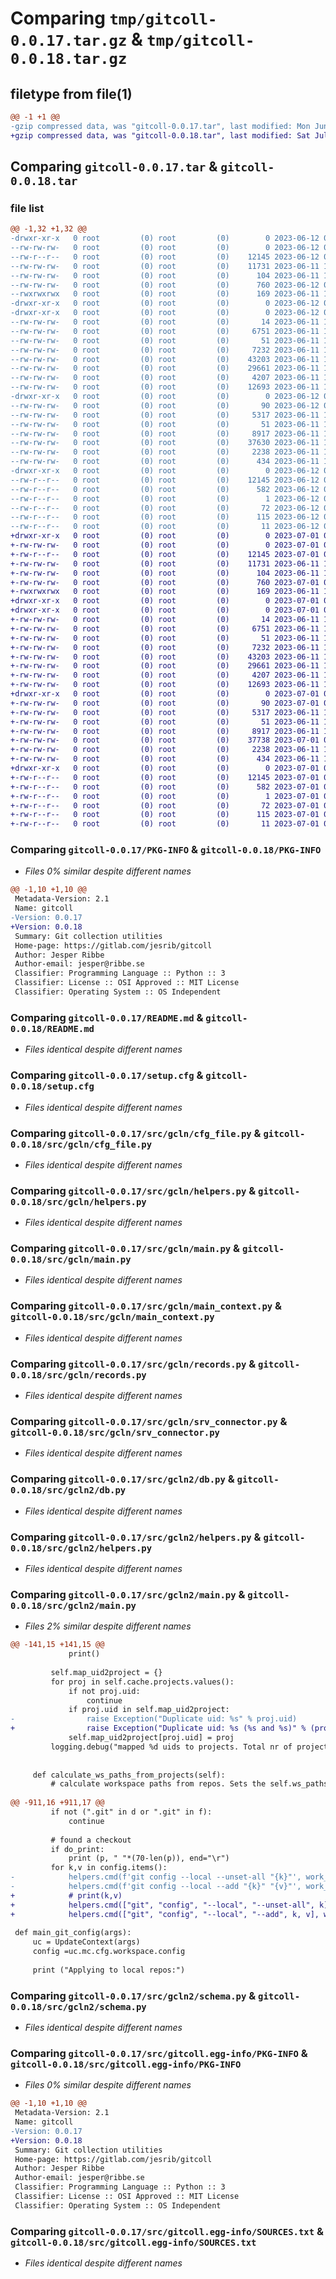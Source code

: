 # Comparing `tmp/gitcoll-0.0.17.tar.gz` & `tmp/gitcoll-0.0.18.tar.gz`

## filetype from file(1)

```diff
@@ -1 +1 @@
-gzip compressed data, was "gitcoll-0.0.17.tar", last modified: Mon Jun 12 09:40:16 2023, max compression
+gzip compressed data, was "gitcoll-0.0.18.tar", last modified: Sat Jul  1 02:37:58 2023, max compression
```

## Comparing `gitcoll-0.0.17.tar` & `gitcoll-0.0.18.tar`

### file list

```diff
@@ -1,32 +1,32 @@
-drwxr-xr-x   0 root         (0) root         (0)        0 2023-06-12 09:40:16.329189 gitcoll-0.0.17/
--rw-rw-rw-   0 root         (0) root         (0)        0 2023-06-12 09:40:13.000000 gitcoll-0.0.17/LICENSE
--rw-r--r--   0 root         (0) root         (0)    12145 2023-06-12 09:40:16.329189 gitcoll-0.0.17/PKG-INFO
--rw-rw-rw-   0 root         (0) root         (0)    11731 2023-06-11 11:48:27.000000 gitcoll-0.0.17/README.md
--rw-rw-rw-   0 root         (0) root         (0)      104 2023-06-11 11:48:27.000000 gitcoll-0.0.17/pyproject.toml
--rw-rw-rw-   0 root         (0) root         (0)      760 2023-06-12 09:40:16.329189 gitcoll-0.0.17/setup.cfg
--rwxrwxrwx   0 root         (0) root         (0)      169 2023-06-11 11:48:27.000000 gitcoll-0.0.17/setup.py
-drwxr-xr-x   0 root         (0) root         (0)        0 2023-06-12 09:40:16.321189 gitcoll-0.0.17/src/
-drwxr-xr-x   0 root         (0) root         (0)        0 2023-06-12 09:40:16.329189 gitcoll-0.0.17/src/gcln/
--rw-rw-rw-   0 root         (0) root         (0)       14 2023-06-11 11:48:27.000000 gitcoll-0.0.17/src/gcln/__init__.py
--rw-rw-rw-   0 root         (0) root         (0)     6751 2023-06-11 11:48:27.000000 gitcoll-0.0.17/src/gcln/cfg_file.py
--rw-rw-rw-   0 root         (0) root         (0)       51 2023-06-11 11:48:27.000000 gitcoll-0.0.17/src/gcln/exceptions.py
--rw-rw-rw-   0 root         (0) root         (0)     7232 2023-06-11 11:48:27.000000 gitcoll-0.0.17/src/gcln/helpers.py
--rw-rw-rw-   0 root         (0) root         (0)    43203 2023-06-11 11:48:27.000000 gitcoll-0.0.17/src/gcln/main.py
--rw-rw-rw-   0 root         (0) root         (0)    29661 2023-06-11 11:48:27.000000 gitcoll-0.0.17/src/gcln/main_context.py
--rw-rw-rw-   0 root         (0) root         (0)     4207 2023-06-11 11:48:27.000000 gitcoll-0.0.17/src/gcln/records.py
--rw-rw-rw-   0 root         (0) root         (0)    12693 2023-06-11 11:48:27.000000 gitcoll-0.0.17/src/gcln/srv_connector.py
-drwxr-xr-x   0 root         (0) root         (0)        0 2023-06-12 09:40:16.329189 gitcoll-0.0.17/src/gcln2/
--rw-rw-rw-   0 root         (0) root         (0)       90 2023-06-12 09:40:13.000000 gitcoll-0.0.17/src/gcln2/__init__.py
--rw-rw-rw-   0 root         (0) root         (0)     5317 2023-06-11 11:48:27.000000 gitcoll-0.0.17/src/gcln2/db.py
--rw-rw-rw-   0 root         (0) root         (0)       51 2023-06-11 11:48:27.000000 gitcoll-0.0.17/src/gcln2/exceptions.py
--rw-rw-rw-   0 root         (0) root         (0)     8917 2023-06-11 11:48:27.000000 gitcoll-0.0.17/src/gcln2/helpers.py
--rw-rw-rw-   0 root         (0) root         (0)    37630 2023-06-11 12:39:37.000000 gitcoll-0.0.17/src/gcln2/main.py
--rw-rw-rw-   0 root         (0) root         (0)     2238 2023-06-11 11:48:27.000000 gitcoll-0.0.17/src/gcln2/schema.py
--rw-rw-rw-   0 root         (0) root         (0)      434 2023-06-11 11:48:27.000000 gitcoll-0.0.17/src/gcln2/yaml_loader.py
-drwxr-xr-x   0 root         (0) root         (0)        0 2023-06-12 09:40:16.329189 gitcoll-0.0.17/src/gitcoll.egg-info/
--rw-r--r--   0 root         (0) root         (0)    12145 2023-06-12 09:40:16.000000 gitcoll-0.0.17/src/gitcoll.egg-info/PKG-INFO
--rw-r--r--   0 root         (0) root         (0)      582 2023-06-12 09:40:16.000000 gitcoll-0.0.17/src/gitcoll.egg-info/SOURCES.txt
--rw-r--r--   0 root         (0) root         (0)        1 2023-06-12 09:40:16.000000 gitcoll-0.0.17/src/gitcoll.egg-info/dependency_links.txt
--rw-r--r--   0 root         (0) root         (0)       72 2023-06-12 09:40:16.000000 gitcoll-0.0.17/src/gitcoll.egg-info/entry_points.txt
--rw-r--r--   0 root         (0) root         (0)      115 2023-06-12 09:40:16.000000 gitcoll-0.0.17/src/gitcoll.egg-info/requires.txt
--rw-r--r--   0 root         (0) root         (0)       11 2023-06-12 09:40:16.000000 gitcoll-0.0.17/src/gitcoll.egg-info/top_level.txt
+drwxr-xr-x   0 root         (0) root         (0)        0 2023-07-01 02:37:58.080368 gitcoll-0.0.18/
+-rw-rw-rw-   0 root         (0) root         (0)        0 2023-07-01 02:37:54.000000 gitcoll-0.0.18/LICENSE
+-rw-r--r--   0 root         (0) root         (0)    12145 2023-07-01 02:37:58.080368 gitcoll-0.0.18/PKG-INFO
+-rw-rw-rw-   0 root         (0) root         (0)    11731 2023-06-11 11:48:27.000000 gitcoll-0.0.18/README.md
+-rw-rw-rw-   0 root         (0) root         (0)      104 2023-06-11 11:48:27.000000 gitcoll-0.0.18/pyproject.toml
+-rw-rw-rw-   0 root         (0) root         (0)      760 2023-07-01 02:37:58.080368 gitcoll-0.0.18/setup.cfg
+-rwxrwxrwx   0 root         (0) root         (0)      169 2023-06-11 11:48:27.000000 gitcoll-0.0.18/setup.py
+drwxr-xr-x   0 root         (0) root         (0)        0 2023-07-01 02:37:58.072368 gitcoll-0.0.18/src/
+drwxr-xr-x   0 root         (0) root         (0)        0 2023-07-01 02:37:58.080368 gitcoll-0.0.18/src/gcln/
+-rw-rw-rw-   0 root         (0) root         (0)       14 2023-06-11 11:48:27.000000 gitcoll-0.0.18/src/gcln/__init__.py
+-rw-rw-rw-   0 root         (0) root         (0)     6751 2023-06-11 11:48:27.000000 gitcoll-0.0.18/src/gcln/cfg_file.py
+-rw-rw-rw-   0 root         (0) root         (0)       51 2023-06-11 11:48:27.000000 gitcoll-0.0.18/src/gcln/exceptions.py
+-rw-rw-rw-   0 root         (0) root         (0)     7232 2023-06-11 11:48:27.000000 gitcoll-0.0.18/src/gcln/helpers.py
+-rw-rw-rw-   0 root         (0) root         (0)    43203 2023-06-11 11:48:27.000000 gitcoll-0.0.18/src/gcln/main.py
+-rw-rw-rw-   0 root         (0) root         (0)    29661 2023-06-11 11:48:27.000000 gitcoll-0.0.18/src/gcln/main_context.py
+-rw-rw-rw-   0 root         (0) root         (0)     4207 2023-06-11 11:48:27.000000 gitcoll-0.0.18/src/gcln/records.py
+-rw-rw-rw-   0 root         (0) root         (0)    12693 2023-06-11 11:48:27.000000 gitcoll-0.0.18/src/gcln/srv_connector.py
+drwxr-xr-x   0 root         (0) root         (0)        0 2023-07-01 02:37:58.080368 gitcoll-0.0.18/src/gcln2/
+-rw-rw-rw-   0 root         (0) root         (0)       90 2023-07-01 02:37:55.000000 gitcoll-0.0.18/src/gcln2/__init__.py
+-rw-rw-rw-   0 root         (0) root         (0)     5317 2023-06-11 11:48:27.000000 gitcoll-0.0.18/src/gcln2/db.py
+-rw-rw-rw-   0 root         (0) root         (0)       51 2023-06-11 11:48:27.000000 gitcoll-0.0.18/src/gcln2/exceptions.py
+-rw-rw-rw-   0 root         (0) root         (0)     8917 2023-06-11 11:48:27.000000 gitcoll-0.0.18/src/gcln2/helpers.py
+-rw-rw-rw-   0 root         (0) root         (0)    37738 2023-07-01 02:37:54.000000 gitcoll-0.0.18/src/gcln2/main.py
+-rw-rw-rw-   0 root         (0) root         (0)     2238 2023-06-11 11:48:27.000000 gitcoll-0.0.18/src/gcln2/schema.py
+-rw-rw-rw-   0 root         (0) root         (0)      434 2023-06-11 11:48:27.000000 gitcoll-0.0.18/src/gcln2/yaml_loader.py
+drwxr-xr-x   0 root         (0) root         (0)        0 2023-07-01 02:37:58.080368 gitcoll-0.0.18/src/gitcoll.egg-info/
+-rw-r--r--   0 root         (0) root         (0)    12145 2023-07-01 02:37:58.000000 gitcoll-0.0.18/src/gitcoll.egg-info/PKG-INFO
+-rw-r--r--   0 root         (0) root         (0)      582 2023-07-01 02:37:58.000000 gitcoll-0.0.18/src/gitcoll.egg-info/SOURCES.txt
+-rw-r--r--   0 root         (0) root         (0)        1 2023-07-01 02:37:58.000000 gitcoll-0.0.18/src/gitcoll.egg-info/dependency_links.txt
+-rw-r--r--   0 root         (0) root         (0)       72 2023-07-01 02:37:58.000000 gitcoll-0.0.18/src/gitcoll.egg-info/entry_points.txt
+-rw-r--r--   0 root         (0) root         (0)      115 2023-07-01 02:37:58.000000 gitcoll-0.0.18/src/gitcoll.egg-info/requires.txt
+-rw-r--r--   0 root         (0) root         (0)       11 2023-07-01 02:37:58.000000 gitcoll-0.0.18/src/gitcoll.egg-info/top_level.txt
```

### Comparing `gitcoll-0.0.17/PKG-INFO` & `gitcoll-0.0.18/PKG-INFO`

 * *Files 0% similar despite different names*

```diff
@@ -1,10 +1,10 @@
 Metadata-Version: 2.1
 Name: gitcoll
-Version: 0.0.17
+Version: 0.0.18
 Summary: Git collection utilities
 Home-page: https://gitlab.com/jesrib/gitcoll
 Author: Jesper Ribbe
 Author-email: jesper@ribbe.se
 Classifier: Programming Language :: Python :: 3
 Classifier: License :: OSI Approved :: MIT License
 Classifier: Operating System :: OS Independent
```

### Comparing `gitcoll-0.0.17/README.md` & `gitcoll-0.0.18/README.md`

 * *Files identical despite different names*

### Comparing `gitcoll-0.0.17/setup.cfg` & `gitcoll-0.0.18/setup.cfg`

 * *Files identical despite different names*

### Comparing `gitcoll-0.0.17/src/gcln/cfg_file.py` & `gitcoll-0.0.18/src/gcln/cfg_file.py`

 * *Files identical despite different names*

### Comparing `gitcoll-0.0.17/src/gcln/helpers.py` & `gitcoll-0.0.18/src/gcln/helpers.py`

 * *Files identical despite different names*

### Comparing `gitcoll-0.0.17/src/gcln/main.py` & `gitcoll-0.0.18/src/gcln/main.py`

 * *Files identical despite different names*

### Comparing `gitcoll-0.0.17/src/gcln/main_context.py` & `gitcoll-0.0.18/src/gcln/main_context.py`

 * *Files identical despite different names*

### Comparing `gitcoll-0.0.17/src/gcln/records.py` & `gitcoll-0.0.18/src/gcln/records.py`

 * *Files identical despite different names*

### Comparing `gitcoll-0.0.17/src/gcln/srv_connector.py` & `gitcoll-0.0.18/src/gcln/srv_connector.py`

 * *Files identical despite different names*

### Comparing `gitcoll-0.0.17/src/gcln2/db.py` & `gitcoll-0.0.18/src/gcln2/db.py`

 * *Files identical despite different names*

### Comparing `gitcoll-0.0.17/src/gcln2/helpers.py` & `gitcoll-0.0.18/src/gcln2/helpers.py`

 * *Files identical despite different names*

### Comparing `gitcoll-0.0.17/src/gcln2/main.py` & `gitcoll-0.0.18/src/gcln2/main.py`

 * *Files 2% similar despite different names*

```diff
@@ -141,15 +141,15 @@
             print()
 
         self.map_uid2project = {}
         for proj in self.cache.projects.values():
             if not proj.uid:
                 continue
             if proj.uid in self.map_uid2project:
-                raise Exception("Duplicate uid: %s" % proj.uid)
+                raise Exception("Duplicate uid: %s (%s and %s)" % (proj.uid, proj.full_path, self.map_uid2project[proj.uid].full_path))
             self.map_uid2project[proj.uid] = proj
         logging.debug("mapped %d uids to projects. Total nr of projects=%d" % (len(self.map_uid2project), len(self.cache.projects)))
 
 
     def calculate_ws_paths_from_projects(self):
         # calculate workspace paths from repos. Sets the self.ws_paths.
 
@@ -911,16 +911,17 @@
         if not (".git" in d or ".git" in f):
             continue
 
         # found a checkout
         if do_print:
             print (p, " "*(70-len(p)), end="\r")
         for k,v in config.items():
-            helpers.cmd(f'git config --local --unset-all "{k}"', work_dir=p, allow_nonzero=True)
-            helpers.cmd(f'git config --local --add "{k}" "{v}"', work_dir=p, allow_nonzero=True)
+            # print(k,v)
+            helpers.cmd(["git", "config", "--local", "--unset-all", k], work_dir=p, allow_nonzero=True)
+            helpers.cmd(["git", "config", "--local", "--add", k, v], work_dir=p, allow_nonzero=True)
 
 def main_git_config(args):
     uc = UpdateContext(args)
     config =uc.mc.cfg.workspace.config
 
     print ("Applying to local repos:")
```

### Comparing `gitcoll-0.0.17/src/gcln2/schema.py` & `gitcoll-0.0.18/src/gcln2/schema.py`

 * *Files identical despite different names*

### Comparing `gitcoll-0.0.17/src/gitcoll.egg-info/PKG-INFO` & `gitcoll-0.0.18/src/gitcoll.egg-info/PKG-INFO`

 * *Files 0% similar despite different names*

```diff
@@ -1,10 +1,10 @@
 Metadata-Version: 2.1
 Name: gitcoll
-Version: 0.0.17
+Version: 0.0.18
 Summary: Git collection utilities
 Home-page: https://gitlab.com/jesrib/gitcoll
 Author: Jesper Ribbe
 Author-email: jesper@ribbe.se
 Classifier: Programming Language :: Python :: 3
 Classifier: License :: OSI Approved :: MIT License
 Classifier: Operating System :: OS Independent
```

### Comparing `gitcoll-0.0.17/src/gitcoll.egg-info/SOURCES.txt` & `gitcoll-0.0.18/src/gitcoll.egg-info/SOURCES.txt`

 * *Files identical despite different names*

